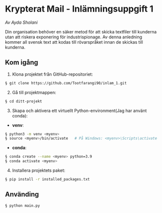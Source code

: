 # Krypterat Mail - Inlämningsuppgift 1

_Av Ayda Sholani_

Din organisation behöver en säker metod för att skicka textfiler till kunderna utan att riskera exponering för industrispionage. Av denna anledning kommer all svensk text att kodas till rövarspråket innan de skickas till kunderna.

## Kom igång

1. Klona projektet från GitHub-repositoriet:

```bash
§ git clone https://github.com/Tootfarangi90/inlam_1.git
```

2. Gå till projektmappen:

```bash
§ cd ditt-projekt
```

3. Skapa och aktivera ett virtuellt Python-environment(Jag har använt conda):

- **venv**:

```bash
§ python3 -m venv <myenv>
§ source <myenv>/bin/activate   # På Windows: <myenv>\Scripts\activate
```

- **conda**:

```bash
§ conda create --name <myenv> python=3.9
§ conda activate <myenv>
```

4. Installera projektets paket:

```bash
§ pip install -r installed_packages.txt
```

## Använding

```bash
§ python main.py
```
